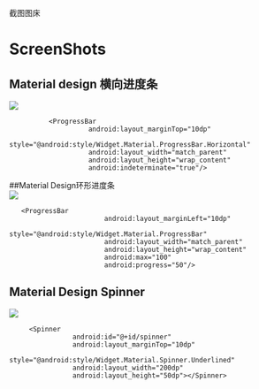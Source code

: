 截图图床
# ScreenShots
## Material design 横向进度条

![](https://github.com/wangxujie/ScreenShots/blob/master/1.gif?raw=true)  

              <ProgressBar
                        android:layout_marginTop="10dp"
                        style="@android:style/Widget.Material.ProgressBar.Horizontal"
                        android:layout_width="match_parent"
                        android:layout_height="wrap_content"
                        android:indeterminate="true"/>

##Material Design环形进度条  
![](https://github.com/wangxujie/ScreenShots/blob/master/2.gif?raw=true)

       <ProgressBar
                            android:layout_marginLeft="10dp"
                            style="@android:style/Widget.Material.ProgressBar"
                            android:layout_width="match_parent"
                            android:layout_height="wrap_content"
                            android:max="100"
                            android:progress="50"/>
## Material Design Spinner
![](https://github.com/wangxujie/ScreenShots/blob/master/3.gif?raw=true)
 
         <Spinner
                    android:id="@+id/spinner"
                    android:layout_marginTop="10dp"
                    style="@android:style/Widget.Material.Spinner.Underlined"
                    android:layout_width="200dp"
                    android:layout_height="50dp"></Spinner>
